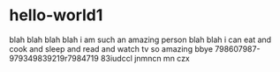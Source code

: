 # hello-world1
blah blah blah blah
i am such an amazing person blah blah
i can eat and cook and sleep and read and watch tv
so amazing
bbye
798607987-979349839219r7984719  83iudccl jnmncn mn czx
